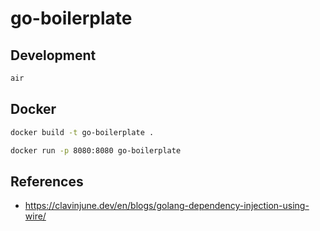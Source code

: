 # go-boilerplate

## Development

```sh
air
```

## Docker

```sh
docker build -t go-boilerplate .
```

```sh
docker run -p 8080:8080 go-boilerplate
```

## References

- https://clavinjune.dev/en/blogs/golang-dependency-injection-using-wire/
